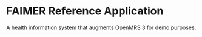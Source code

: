# FAIMER Reference Application

A health information system that augments OpenMRS 3 for demo purposes.

